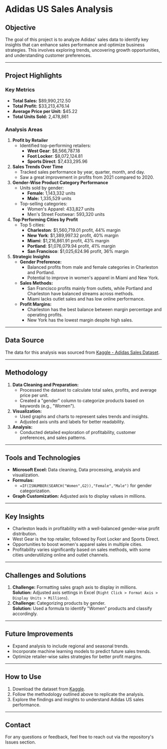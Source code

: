 # Adidas US Sales Analysis

## Objective
The goal of this project is to analyze Adidas' sales data to identify key insights that can enhance sales performance and optimize business strategies. This involves exploring trends, uncovering growth opportunities, and understanding customer preferences.

---

## Project Highlights

### Key Metrics
- **Total Sales:** $89,990,212.50
- **Total Profit:** $33,213,476.14
- **Average Price per Unit:** $45.22
- **Total Units Sold:** 2,478,861

### Analysis Areas
1. **Profit by Retailer**  
   - Identified top-performing retailers:
     - **West Gear**: $8,566,787.18
     - **Foot Locker**: $8,072,124.81
     - **Sports Direct**: $7,433,295.96
2. **Sales Trends Over Time**  
   - Tracked sales performance by year, quarter, month, and day.
   - Saw a great improvement in profits from 2021 compared to 2020.
3. **Gender-Wise Product Category Performance**  
   - Units sold by gender:
     - **Female:** 1,143,332 units
     - **Male:** 1,335,529 units
   - Top-selling categories:
     - Women's Apparel: 433,827 units
     - Men's Street Footwear: 593,320 units
4. **Top Performing Cities by Profit**  
   - Top 5 cities:
     - **Charleston**: $1,560,719.01 profit, 44% margin
     - **New York**: $1,389,997.32 profit, 40% margin
     - **Miami**: $1,216,861.91 profit, 43% margin
     - **Portland**: $1,076,079.94 profit, 41% margin
     - **San Francisco**: $1,025,624.96 profit, 36% margin
5. **Strategic Insights**  
   - **Gender Preference:**
     - Balanced profits from male and female categories in Charleston and Portland.
     - Potential to improve in women's apparel in Miami and New York.
   - **Sales Methods:**
     - San Francisco profits mainly from outlets, while Portland and Charleston have balanced streams across methods.
     - Miami lacks outlet sales and has low online performance.
   - **Profit Margins:**
     - Charleston has the best balance between margin percentage and operating profits.
     - New York has the lowest margin despite high sales.

---

## Data Source
The data for this analysis was sourced from [Kaggle - Adidas Sales Dataset](https://www.kaggle.com/datasets/heemalichaudhari/adidas-sales-dataset).

---

## Methodology
1. **Data Cleaning and Preparation:**
   - Processed the dataset to calculate total sales, profits, and average price per unit.
   - Created a "gender" column to categorize products based on keywords (e.g., "Women").
2. **Visualization:**
   - Used graphs and charts to represent sales trends and insights.
   - Adjusted axis units and labels for better readability.
3. **Analysis:**
   - Conducted detailed exploration of profitability, customer preferences, and sales patterns.

---

## Tools and Technologies
- **Microsoft Excel:** Data cleaning, Data processing, analysis and visualization.
- **Formulas:**
  - `=IF(ISNUMBER(SEARCH("Women",G2)),"Female","Male")` for gender categorization.
- **Graph Customization:** Adjusted axis to display values in millions.

---

## Key Insights
- Charleston leads in profitability with a well-balanced gender-wise profit distribution.
- West Gear is the top retailer, followed by Foot Locker and Sports Direct.
- Opportunities to boost women's apparel sales in multiple cities.
- Profitability varies significantly based on sales methods, with some cities underutilizing online and outlet channels.

---

## Challenges and Solutions
1. **Challenge:** Formatting sales graph axis to display in millions.  
   **Solution:** Adjusted axis settings in Excel (`Right Click > Format Axis > Display Units > Millions`).
2. **Challenge:** Categorizing products by gender.  
   **Solution:** Used a formula to identify "Women" products and classify accordingly.

---

## Future Improvements
- Expand analysis to include regional and seasonal trends.
- Incorporate machine learning models to predict future sales trends.
- Optimize retailer-wise sales strategies for better profit margins.

---

## How to Use
1. Download the dataset from [Kaggle](https://www.kaggle.com/datasets/heemalichaudhari/adidas-sales-dataset).
2. Follow the methodology outlined above to replicate the analysis.
3. Explore the findings and insights to understand Adidas US sales performance.

---

## Contact
For any questions or feedback, feel free to reach out via the repository's Issues section.
